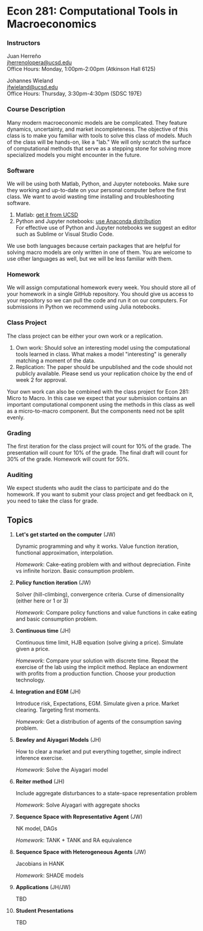 # Econ 281: Computational Tools in Macroeconomics

### Instructors
Juan Herreño \
jherrenolopera@ucsd.edu \
Office Hours: Monday, 1:00pm-2:00pm (Atkinson Hall 6125)

Johannes Wieland \
jfwieland@ucsd.edu \
Office Hours: Thursday, 3:30pm-4:30pm (SDSC 197E)

### Course Description
Many modern macroeconomic models are be complicated. They feature dynamics, uncertainty, and market incompleteness. The objective of this class is to make you familiar with tools to solve this class of models. Much of the class will be hands-on, like a "lab." We will only scratch the surface of computational methods that serve as a stepping stone for solving more specialized models you might encounter in the future.

### Software

We will be using both Matlab, Python, and Jupyter notebooks. Make sure they working and up-to-date on your personal computer before the first class. We want to avoid wasting time installing and troubleshooting software.
1. Matlab: [get it from UCSD](https://blink.ucsd.edu/technology/computers/software-acms/available-software/matlab.html)
2. Python and Jupyter notebooks: [use Anaconda distribution](https://www.anaconda.com/download/)  
For effective use of Python and Jupyter notebooks we suggest an editor such as Sublime or Visual Studio Code. 

We use both languages because certain packages that are helpful for solving macro models are only written in one of them. You are welcome to use other languages as well, but we will be less familiar with them. 

### Homework 

We will assign computational homework every week. You should store all of your homework in a single GitHub repository. You should give us access to your repository so we can pull the code and run it on our computers. For submissions in Python we recommend using Julia notebooks. 

### Class Project 

The class project can be either your own work or a replication. 
1. Own work: Should solve an interesting model using the computational tools learned in class. What makes a model "interesting" is generally matching a moment of the data.
2. Replication: The paper should be unpublished and the code should not publicly available. Please send us your replication choice by the end of week 2 for approval.

Your own work can also be combined with the class project for Econ 281: Micro to Macro. In this case we expect that your submission contains an important computational component using the methods in this class as well as a micro-to-macro component. But the components need not be split evenly.

### Grading

The first iteration for the class project will count for 10% of the grade. The presentation will count for 10% of the grade. The final draft will count for 30% of the grade. Homework will count for 50%.

### Auditing

We expect students who audit the class to participate and do the homework. If you want to submit your class project and get feedback on it, you need to take the class for grade.

## Topics

1. **Let's get started on the computer** (JW)

    Dynamic programming and why it works. Value function iteration, functional approximation, interpolation.

    *Homework*: Cake-eating problem with and without depreciation. Finite vs infinite horizon. Basic consumption problem.

2. **Policy function iteration** (JW)

    Solver (hill-climbing), convergence criteria. Curse of dimensionality (either here or 1 or 3)

    *Homework*: Compare policy functions and value functions in cake eating and basic consumption problem.

3. **Continuous time** (JH)

    Continuous time limit, HJB equation (solve giving a price). Simulate given a price. 

    *Homework*: Compare your solution with discrete time. Repeat the exercise of the lab using the implicit method. Replace an endowment with profits from a production function. Choose your production technology.

4. **Integration and EGM** (JH)

    Introduce risk, Expectations, EGM. Simulate given a price. Market clearing. Targeting first moments.

    *Homework*: Get a distribution of agents of the consumption saving problem.

5. **Bewley and Aiyagari Models** (JH)

    How to clear a market and put everything together, simple indirect inference exercise.

    *Homework*: Solve the Aiyagari model

6. **Reiter method** (JH)

    Include aggregate disturbances to a state-space representation problem

    *Homework*: Solve Aiyagari with aggregate shocks

7. **Sequence Space	with Representative Agent** (JW)

    NK model, DAGs

    *Homework*: TANK + TANK and RA equivalence


8. **Sequence Space	with Heterogeneous Agents** (JW)

    Jacobians in HANK

    *Homework*: SHADE models

9. **Applications** (JH/JW)

    TBD

10. **Student Presentations**

    TBD    
